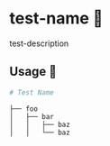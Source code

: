 # test-name 💙

test-description

## Usage 🚀

```sh
# Test Name
```

```
├── foo
│   ├── bar
│   │   ├── baz
│   │   └── baz
```
